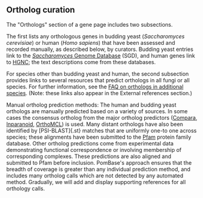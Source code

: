 ## Ortholog curation

The "Orthologs" section of a gene page includes two subsections. 

The first lists any orthologous genes in budding yeast (*Saccharomyces
cerevisiae*) or human (*Homo sapiens*) that have been assessed and
recorded manually, as described below, by curators. Budding yeast
entries link to the [*Saccharomyces* Genome
Database](http://www.yeastgenome.org/) (SGD), and human genes link to
[HGNC](http://www.genenames.org/); the text descriptions come from
these databases.

For species other than budding yeast and human, the second subsection
provides links to several resources that predict orthologs in all
fungi or all species. For further information, see the [FAQ on
orthologs in additional species](/faq/how-can-i-find-s.-pombe-orthologs-species-other-than-human-and-s.-cerevisiae).
(Note: these links also appear in the External references section.)

Manual ortholog prediction methods: The human and budding yeast
orthologs are manually predicted based on a variety of sources. In
some cases the consensus ortholog from the major ortholog predictors
([Compara](http://www.ensembl.org/info/docs/compara/index.html),
[Inparanoid](http://inparanoid.sbc.su.se/),
[OrthoMCL](http://www.orthomcl.org/)) is used. Many distant orthologs
have also been identified by [PSI-BLAST]{.st} matches that are
uniformly one-to one across species; these alignments have been
submitted to the [Pfam](http://pfam.xfam.org/) protein family
database. Other ortholog predictions come from experimental data
demonstrating functional correspondence or involving membership of
corresponding complexes. These predictions are also aligned and
submitted to Pfam before inclusion. PomBase's approach ensures that
the breadth of coverage is greater than any individual prediction
method, and includes many ortholog calls which are not detected by any
automated method.  Gradually, we will add and display supporting
references for all orthology calls.
